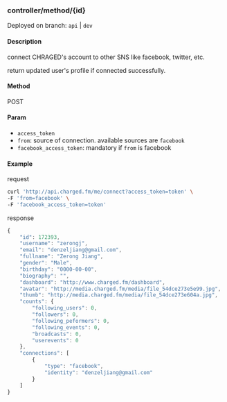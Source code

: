 ### **controller/method/{id}**

Deployed on branch: `api` | `dev`

#### **Description**

connect CHRAGED's account to other SNS like facebook, twitter, etc.

return updated user's profile if connected successfully.

#### **Method**

POST

#### **Param**

- `access_token`
- `from`: source of connection. available sources are `facebook`
- `facebook_access_token`: mandatory if `from` is facebook


#### **Example**

request

```sh
curl 'http://api.charged.fm/me/connect?access_token=token' \
-F 'from=facebook' \
-F 'facebook_access_token=token'
```

response
```javascript
{
    "id": 172393,
    "username": "zerongj",
    "email": "denzeljiang@gmail.com",
    "fullname": "Zerong Jiang",
    "gender": "Male",
    "birthday": "0000-00-00",
    "biography": "",
    "dashboard": "http://www.charged.fm/dashboard",
    "avatar": "http://media.charged.fm/media/file_54dce273e5e99.jpg",
    "thumb": "http://media.charged.fm/media/file_54dce273e604a.jpg",
    "counts": {
        "following_users": 0,
        "followers": 0,
        "following_peformers": 0,
        "following_events": 0,
        "broadcasts": 0,
        "userevents": 0
    },
    "connections": [
        {
            "type": "facebook",
            "identity": "denzeljiang@gmail.com"
        }
    ]
}
```
